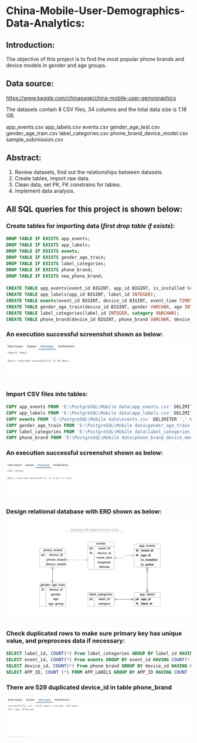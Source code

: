 # **China-Mobile-User-Demographics-Data-Analytics:**

## **Introduction:**

The objective of this project is to find the most popular phone brands and device models in gender and age groups.

## **Data source:**

https://www.kaggle.com/chinapage/china-mobile-user-gemographics

The datasets contain 8 CSV files, 34 columns and the total data size is 1.18 GB.

app_events.csv
app_labels.csv
events.csv
gender_age_test.csv
gender_age_train.csv
label_categories.csv
phone_brand_device_model.csv
sample_submission.csv

## **Abstract:**

1. Review datasets, find out the relationships between datasets.
2. Create tables, import raw data.
3. Clean data, set PK, FK constrains for tables.
4. implement data analysis.

## **All SQL queries for this project is shown below:**

### **Create tables for importing data (*first drop table if exists*):**

```SQL
DROP TABLE IF EXISTS app_events;
DROP TABLE IF EXISTS app_labels;
DROP TABLE IF EXISTS events;
DROP TABLE IF EXISTS gender_age_train;
DROP TABLE IF EXISTS label_categories;
DROP TABLE IF EXISTS phone_brand;
DROP TABLE IF EXISTS new_phone_brand;

CREATE TABLE app_events(event_id BIGINT, app_id BIGINT, is_installed VARCHAR, is_active VARCHAR);
CREATE TABLE app_labels(app_id BIGINT, label_id INTEGER);
CREATE TABLE events(event_id BIGINT, device_id BIGINT, event_time TIMESTAMP, longitude NUMERIC, latitude NUMERIC);
CREATE TABLE gender_age_train(device_id BIGINT, gender VARCHAR, age INTEGER, age_group VARCHAR);
CREATE TABLE label_categories(label_id INTEGER, category VARCHAR);
CREATE TABLE phone_brand(device_id BIGINT, phone_brand VARCHAR, device_model VARCHAR);
```

### **An execution successful screenshot shown as below:**

![](https://github.com/BaomeiW/China-Mobile-User-Demographics-Data-Analytics/blob/main/results/create%20table%20execution%20result.png)

### **Import CSV files into tables:**

```SQL
COPY app_events FROM 'E:\PostgreSQL\Mobile data\app_events.csv' DELIMITER ',' CSV HEADER; 
COPY app_labels FROM 'E:\PostgreSQL\Mobile data\app_labels.csv' DELIMITER ',' CSV HEADER;
COPY events FROM 'E:\PostgreSQL\Mobile data\events.csv' DELIMITER ',' CSV HEADER;
COPY gender_age_train FROM 'E:\PostgreSQL\Mobile data\gender_age_train.csv' DELIMITER ',' CSV HEADER;
COPY label_categories FROM 'E:\PostgreSQL\Mobile data\label_categories.csv' DELIMITER ',' CSV HEADER;
COPY phone_brand FROM 'E:\PostgreSQL\Mobile data\phone_brand_device_model.csv' DELIMITER ',' CSV HEADER;
```

### **An execution successful screenshot shown as below:**

![](https://github.com/BaomeiW/China-Mobile-User-Demographics-Data-Analytics/blob/main/results/import%20data%20execution%20result%20.png)

### **Design relational database with ERD shown as below:**

![](https://github.com/BaomeiW/China-Mobile-User-Demographics-Data-Analytics/blob/main/results/ER%20Diagram.png)

### **Check duplicated rows to make sure primary key has unique value, and preprocess data if necessary:**

```SQL
SELECT label_id, COUNT(*) From label_categories GROUP BY label_id HAVING COUNT(*) > 1;
SELECT event_id, COUNT(*) From events GROUP BY event_id HAVING COUNT(*) > 1;
SELECT device_id, COUNT(*) From phone_brand GROUP BY device_id HAVING COUNT(*) > 1;
SELECT APP_ID, COUNT (*) FROM APP_LABELS GROUP BY APP_ID HAVING COUNT (*) > 1;
```
### **There are 529 duplicated device_id in table phone_brand**

![](https://github.com/BaomeiW/China-Mobile-User-Demographics-Data-Analytics/blob/main/results/device_id%20check.png)






